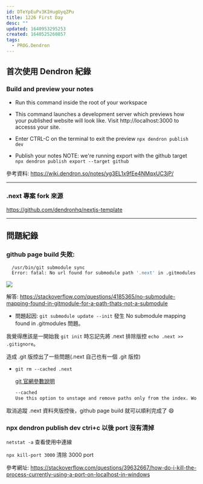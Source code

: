 ```yaml
---
id: DTeYpEuPv3KIHugUyqZPu
title: 1226 First Day
desc: ""
updated: 1640953295253
created: 1640525260857
tags:
  - PROG.Dendron
---
```


## 首次使用 Dendron 紀錄

### Build and preview your notes

- Run this command inside the root of your workspace
- This command launches a development server which previews how your published website will look like. Visit http://localhost:3000 to accesss your site.
- Enter CTRL-C on the terminal to exit the preview
  `npx dendron publish dev`

- Publish your notes
  NOTE: we're running export with the github target
  `npx dendron publish export --target github`

參考資料:
https://wiki.dendron.so/notes/yg3EL1x9fEe4NMqxUC3jP/

---

### .next 專案 fork 來源

https://github.com/dendronhq/nextjs-template

---

## 問題紀錄

### github page build 失敗:

```bash
  /usr/bin/git submodule sync
  Error: fatal: No url found for submodule path '.next' in .gitmodules
```

![](/assets/images/2021-12-31-19-23-24.png)

解答: https://stackoverflow.com/questions/4185365/no-submodule-mapping-found-in-gitmodule-for-a-path-thats-not-a-submodule

- 問題起因: `git submodule update --init` 發生 No submodule mapping found in .gitmodules 問題。

我覺得應該是一開始我 `git init` 時忘記先將 .next 排除版控 `echo .next >> .gitignore`。

造成 .git 版控出了一些問題(.next 自己也有一個 .git 版控)

- `git rm --cached .next`

  [git 官網參數說明](https://git-scm.com/docs/git-rm)

  ```bash
  --cached
  Use this option to unstage and remove paths only from the index. Working tree files, whether modified or not, will be left alone.
  ```

取消追蹤 .next 資料夾版控後，github page build 就可以順利完成了 😄

### npx dendron publish dev ctri+c 以後 port 沒有清掉

`netstat -a` 查看使用中連線

`npx kill-port 3000` 清除 3000 port

參考網址: https://stackoverflow.com/questions/39632667/how-do-i-kill-the-process-currently-using-a-port-on-localhost-in-windows
